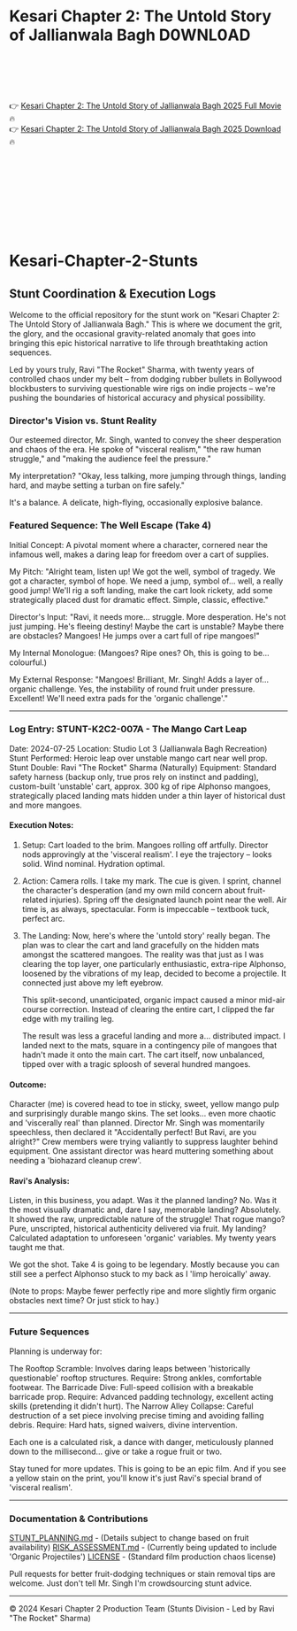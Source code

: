 # Kesari Chapter 2: The Untold Story of Jallianwala Bagh D0WNL0AD

<br><br><br><br>


👉 <a href="https://Troy-prefeedlifi1972.github.io/fajvaowwvg/">Kesari Chapter 2: The Untold Story of Jallianwala Bagh 2025 Full Movie</a> 🔥
<br>
👉 <a href="https://Troy-prefeedlifi1972.github.io/fajvaowwvg/">Kesari Chapter 2: The Untold Story of Jallianwala Bagh 2025 Download</a> 🔥


<br><br><br><br><br><br><br><br>



# Kesari-Chapter-2-Stunts

## Stunt Coordination & Execution Logs

Welcome to the official repository for the stunt work on "Kesari Chapter 2: The Untold Story of Jallianwala Bagh." This is where we document the grit, the glory, and the occasional gravity-related anomaly that goes into bringing this epic historical narrative to life through breathtaking action sequences.

Led by yours truly, Ravi "The Rocket" Sharma, with twenty years of controlled chaos under my belt – from dodging rubber bullets in Bollywood blockbusters to surviving questionable wire rigs on indie projects – we're pushing the boundaries of historical accuracy and physical possibility.

### Director's Vision vs. Stunt Reality

Our esteemed director, Mr. Singh, wanted to convey the sheer desperation and chaos of the era. He spoke of "visceral realism," "the raw human struggle," and "making the audience feel the pressure."

My interpretation? "Okay, less talking, more jumping through things, landing hard, and maybe setting a turban on fire safely."

It's a balance. A delicate, high-flying, occasionally explosive balance.

### Featured Sequence: The Well Escape (Take 4)

Initial Concept: A pivotal moment where a character, cornered near the infamous well, makes a daring leap for freedom over a cart of supplies.

My Pitch: "Alright team, listen up! We got the well, symbol of tragedy. We got a character, symbol of hope. We need a jump, symbol of... well, a really good jump! We'll rig a soft landing, make the cart look rickety, add some strategically placed dust for dramatic effect. Simple, classic, effective."

Director's Input: "Ravi, it needs more... struggle. More desperation. He's not just jumping. He's fleeing destiny! Maybe the cart is unstable? Maybe there are obstacles? Mangoes! He jumps over a cart full of ripe mangoes!"

My Internal Monologue: (Mangoes? Ripe ones? Oh, this is going to be... colourful.)

My External Response: "Mangoes! Brilliant, Mr. Singh! Adds a layer of... organic challenge. Yes, the instability of round fruit under pressure. Excellent! We'll need extra pads for the 'organic challenge'."

---

### Log Entry: STUNT-K2C2-007A - The Mango Cart Leap

 Date: 2024-07-25
 Location: Studio Lot 3 (Jallianwala Bagh Recreation)
 Stunt Performed: Heroic leap over unstable mango cart near well prop.
 Stunt Double: Ravi "The Rocket" Sharma (Naturally)
 Equipment: Standard safety harness (backup only, true pros rely on instinct and padding), custom-built 'unstable' cart, approx. 300 kg of ripe Alphonso mangoes, strategically placed landing mats hidden under a thin layer of historical dust and more mangoes.

#### Execution Notes:

1.  Setup: Cart loaded to the brim. Mangoes rolling off artfully. Director nods approvingly at the 'visceral realism'. I eye the trajectory – looks solid. Wind nominal. Hydration optimal.

2.  Action: Camera rolls. I take my mark. The cue is given. I sprint, channel the character's desperation (and my own mild concern about fruit-related injuries). Spring off the designated launch point near the well. Air time is, as always, spectacular. Form is impeccable – textbook tuck, perfect arc.

3.  The Landing: Now, here's where the 'untold story' really began. The plan was to clear the cart and land gracefully on the hidden mats amongst the scattered mangoes. The reality was that just as I was clearing the top layer, one particularly enthusiastic, extra-ripe Alphonso, loosened by the vibrations of my leap, decided to become a projectile. It connected just above my left eyebrow.

    This split-second, unanticipated, organic impact caused a minor mid-air course correction. Instead of clearing the entire cart, I clipped the far edge with my trailing leg.

    The result was less a graceful landing and more a... distributed impact. I landed next to the mats, square in a contingency pile of mangoes that hadn't made it onto the main cart. The cart itself, now unbalanced, tipped over with a tragic sploosh of several hundred mangoes.

#### Outcome:

   Character (me) is covered head to toe in sticky, sweet, yellow mango pulp and surprisingly durable mango skins.
   The set looks... even more chaotic and 'viscerally real' than planned.
   Director Mr. Singh was momentarily speechless, then declared it "Accidentally perfect! But Ravi, are you alright?"
   Crew members were trying valiantly to suppress laughter behind equipment.
   One assistant director was heard muttering something about needing a 'biohazard cleanup crew'.

#### Ravi's Analysis:

Listen, in this business, you adapt. Was it the planned landing? No. Was it the most visually dramatic and, dare I say, memorable landing? Absolutely. It showed the raw, unpredictable nature of the struggle! That rogue mango? Pure, unscripted, historical authenticity delivered via fruit. My landing? Calculated adaptation to unforeseen 'organic' variables. My twenty years taught me that.

We got the shot. Take 4 is going to be legendary. Mostly because you can still see a perfect Alphonso stuck to my back as I 'limp heroically' away.

(Note to props: Maybe fewer perfectly ripe and more slightly firm organic obstacles next time? Or just stick to hay.)

---

### Future Sequences

Planning is underway for:

   The Rooftop Scramble: Involves daring leaps between 'historically questionable' rooftop structures. Require: Strong ankles, comfortable footwear.
   The Barricade Dive: Full-speed collision with a breakable barricade prop. Require: Advanced padding technology, excellent acting skills (pretending it didn't hurt).
   The Narrow Alley Collapse: Careful destruction of a set piece involving precise timing and avoiding falling debris. Require: Hard hats, signed waivers, divine intervention.

Each one is a calculated risk, a dance with danger, meticulously planned down to the millisecond... give or take a rogue fruit or two.

Stay tuned for more updates. This is going to be an epic film. And if you see a yellow stain on the print, you'll know it's just Ravi's special brand of 'visceral realism'.

---

### Documentation & Contributions

   [STUNT_PLANNING.md](STUNT_PLANNING.md) - (Details subject to change based on fruit availability)
   [RISK_ASSESSMENT.md](RISK_ASSESSMENT.md) - (Currently being updated to include 'Organic Projectiles')
   [LICENSE](LICENSE) - (Standard film production chaos license)

Pull requests for better fruit-dodging techniques or stain removal tips are welcome. Just don't tell Mr. Singh I'm crowdsourcing stunt advice.

---

© 2024 Kesari Chapter 2 Production Team (Stunts Division - Led by Ravi "The Rocket" Sharma)


